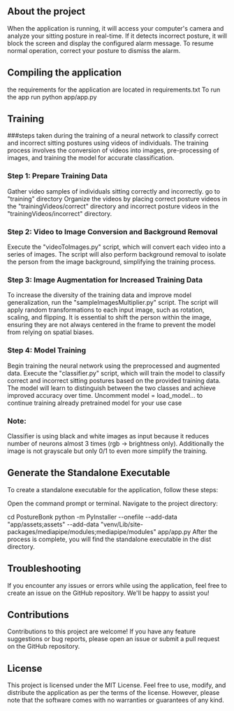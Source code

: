 ## About the project
When the application is running, it will access your computer's camera and analyze your sitting posture in real-time. If it detects incorrect posture, it will block the screen and display the configured alarm message. To resume normal operation, correct your posture to dismiss the alarm.

## Compiling the application
the requirements for the application are located in requirements.txt
To run the app run python app/app.py

## Training
###steps taken during the training of a neural network to classify correct and incorrect sitting postures using videos of individuals. The training process involves the conversion of videos into images, pre-processing of images, and training the model for accurate classification.

### Step 1: Prepare Training Data

Gather video samples of individuals sitting correctly and incorrectly.
go to "training" directory
Organize the videos by placing correct posture videos in the "trainingVideos/correct" directory and incorrect posture videos in the "trainingVideos/incorrect" directory.
### Step 2: Video to Image Conversion and Background Removal

Execute the "videoToImages.py" script, which will convert each video into a series of images.
The script will also perform background removal to isolate the person from the image background, simplifying the training process.
### Step 3: Image Augmentation for Increased Training Data

To increase the diversity of the training data and improve model generalization, run the "sampleImagesMultiplier.py" script.
The script will apply random transformations to each input image, such as rotation, scaling, and flipping.
It is essential to shift the person within the image, ensuring they are not always centered in the frame to prevent the model from relying on spatial biases.

### Step 4: Model Training

Begin training the neural network using the preprocessed and augmented data.
Execute the "classifier.py" script, which will train the model to classify correct and incorrect sitting postures based on the provided training data.
The model will learn to distinguish between the two classes and achieve improved accuracy over time.
Uncomment model = load_model... to continue training already pretrained model for your use case

### Note:
Classifier is using black and white images as input because it reduces number of neurons almost 3 times (rgb -> brightness only). 
Additionally the image is not grayscale but only 0/1 to even more simplify the training.


## Generate the Standalone Executable
To create a standalone executable for the application, follow these steps:

Open the command prompt or terminal.
Navigate to the project directory:

cd PostureBonk
python -m PyInstaller  --onefile --add-data "app/assets;assets" --add-data "venv/Lib/site-packages/mediapipe/modules;mediapipe/modules" app/app.py
After the process is complete, you will find the standalone executable in the dist directory.

## Troubleshooting
If you encounter any issues or errors while using the application, feel free to create an issue on the GitHub repository. We'll be happy to assist you!

## Contributions
Contributions to this project are welcome! If you have any feature suggestions or bug reports, please open an issue or submit a pull request on the GitHub repository.

## License
This project is licensed under the MIT License. Feel free to use, modify, and distribute the application as per the terms of the license. However, please note that the software comes with no warranties or guarantees of any kind.
